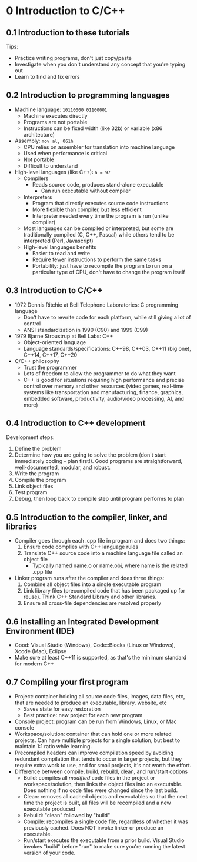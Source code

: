 # 0 Introduction to C/C++

## 0.1 Introduction to these tutorials
Tips:
- Practice writing programs, don't just copy/paste
- Investigate when you don't understand any concept that you're typing out
- Learn to find and fix errors

## 0.2 Introduction to programming languages
- Machine language: `10110000 01100001`
    - Machine executes directly
    - Programs are not portable
    - Instructions can be fixed width (like 32b) or variable (x86 architecture)
- Assembly: `mov al, 061h`
    - CPU relies on assembler for translation into machine language
    - Used when performance is critical
    - Not portable
    - Difficult to understand
- High-level languages (like C++): `a = 97`
    - Compilers
        - Reads source code, produces stand-alone executable
            - Can run executable without compiler
    - Interpreters
        - Program that directly executes source code instructions
        - More flexible than compiler, but less efficient
        - Interpreter needed every time the program is run (unlike compiler)
    - Most languages can be compiled or interpreted, but some are traditionally compiled (C, C++, Pascal) while others tend to be interpreted (Perl, Javascript)
    - High-level languages benefits
        - Easier to read and write
        - Require fewer instructions to perform the same tasks
        - Portability: just have to recompile the program to run on a particular type of CPU, don't have to change the program itself

## 0.3 Introduction to C/C++
- 1972 Dennis Ritchie at Bell Telephone Laboratories: C programming language
    - Don't have to rewrite code for each platform, while still giving a lot of control
    - ANSI standardization in 1990 (C90) and 1999 (C99)
- 1979 Bjarne Stroustrup at Bell Labs: C++
    - Object-oriented language
    - Language standards/specifications: C++98, C++03, C++11 (big one), C++14, C++17, C++20
- C/C++ philosophy
    - Trust the programmer
    - Lots of freedom to allow the programmer to do what they want
    - C++ is good for situations requiring high performance and precise control over memory and other resources (video games, real-time systems like transportation and manufacturing, finance, graphics, embedded software, productivity, audio/video processing, AI, and more)

## 0.4 Introduction to C++ development
Development steps:
1. Define the problem
1. Determine how you are going to solve the problem (don't start immediately coding - plan first!). Good programs are straightforward, well-documented, modular, and robust.
1. Write the program
1. Compile the program
1. Link object files
1. Test program
1. Debug, then loop back to compile step until program performs to plan

## 0.5 Introduction to the compiler, linker, and libraries
- Compiler goes through each .cpp file in program and does two things:
    1. Ensure code complies with C++ language rules
    1. Translate C++ source code into a machine language file called an object file
        - Typically named name.o or name.obj, where name is the related .cpp file
- Linker program runs after the compiler and does three things:
    1. Combine all object files into a single executable program
    1. Link library files (precompiled code that has been packaged up for reuse). Think C++ Standard Library and other libraries.
    1. Ensure all cross-file dependencies are resolved properly

## 0.6 Installing an Integrated Development Environment (IDE)
- Good: Visual Studio (Windows), Code::Blocks (Linux or Windows), Xcode (Mac), Eclipse
- Make sure at least C++11 is supported, as that's the minimum standard for modern C++

## 0.7 Compiling your first program
- Project: container holding all source code files, images, data files, etc, that are needed to produce an executable, library, website, etc
    - Saves state for easy restoration
    - Best practice: new project for each new program
- Console project: program can be run from Windows, Linux, or Mac console
- Workspace/solution: container that can hold one or more related projects. Can have multiple projects for a single solution, but best to maintain 1:1 ratio while learning.
- Precompiled headers can improve compilation speed by avoiding redundant compilation that tends to occur in larger projects, but they require extra work to use, and for small projects, it's not worth the effort.
- Difference between compile, build, rebuild, clean, and run/start options
    - Build: compiles all _modified_ code files in the project or workspace/solution, then links the object files into an executable. Does nothing if no code files were changed since the last build.
    - Clean: removes all cached objects and executables so that the next time the project is built, all files will be recompiled and a new executable produced
    - Rebuild: "clean" followed by "build"
    - Compile: recompiles a single code file, regardless of whether it was previously cached. Does NOT invoke linker or produce an executable.
    - Run/start executes the executable from a prior build. Visual Studio invokes "build" before "run" to make sure you're running the latest version of your code.
